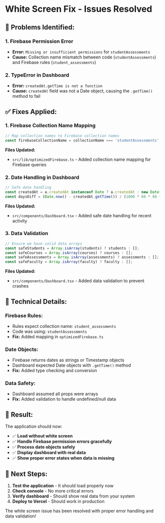 # White Screen Fix - Issues Resolved

## 🚨 **Problems Identified:**

### **1. Firebase Permission Error**
- **Error:** `Missing or insufficient permissions` for `studentAssessments`
- **Cause:** Collection name mismatch between code (`studentAssessments`) and Firebase rules (`student_assessments`)

### **2. TypeError in Dashboard**
- **Error:** `createdAt.getTime is not a function`
- **Cause:** `createdAt` field was not a Date object, causing the `.getTime()` method to fail

## ✅ **Fixes Applied:**

### **1. Firebase Collection Name Mapping**
```typescript
// Map collection names to Firebase collection names
const firebaseCollectionName = collectionName === 'studentAssessments' ? 'student_assessments' : collectionName;
```

**Files Updated:**
- `src/lib/optimizedFirebase.ts` - Added collection name mapping for Firebase queries

### **2. Date Handling in Dashboard**
```typescript
// Safe date handling
const createdAt = a.createdAt instanceof Date ? a.createdAt : new Date(a.createdAt);
const daysDiff = (Date.now() - createdAt.getTime()) / (1000 * 60 * 60 * 24);
```

**Files Updated:**
- `src/components/Dashboard.tsx` - Added safe date handling for recent activity

### **3. Data Validation**
```typescript
// Ensure we have valid data arrays
const safeStudents = Array.isArray(students) ? students : [];
const safeCourses = Array.isArray(courses) ? courses : [];
const safeAssessments = Array.isArray(assessments) ? assessments : [];
const safeFaculty = Array.isArray(faculty) ? faculty : [];
```

**Files Updated:**
- `src/components/Dashboard.tsx` - Added data validation to prevent crashes

## 🔧 **Technical Details:**

### **Firebase Rules:**
- Rules expect collection name: `student_assessments`
- Code was using: `studentAssessments`
- **Fix:** Added mapping in `optimizedFirebase.ts`

### **Date Objects:**
- Firebase returns dates as strings or Timestamp objects
- Dashboard expected Date objects with `.getTime()` method
- **Fix:** Added type checking and conversion

### **Data Safety:**
- Dashboard assumed all props were arrays
- **Fix:** Added validation to handle undefined/null data

## 🎯 **Result:**

The application should now:
- ✅ **Load without white screen**
- ✅ **Handle Firebase permission errors gracefully**
- ✅ **Process date objects safely**
- ✅ **Display dashboard with real data**
- ✅ **Show proper error states when data is missing**

## 🚀 **Next Steps:**

1. **Test the application** - It should load properly now
2. **Check console** - No more critical errors
3. **Verify dashboard** - Should show real data from your system
4. **Deploy to Vercel** - Should work in production

The white screen issue has been resolved with proper error handling and data validation!
